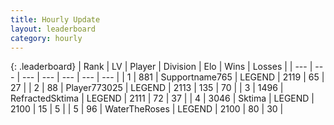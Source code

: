 ```yaml
---
title: Hourly Update
layout: leaderboard
category: hourly
---
```


{: .leaderboard}
| Rank | LV | Player | Division | Elo | Wins | Losses |
| --- | --- | --- | --- | --- | --- | --- |
| <span data-change="0">1</span> | 881 | <span title="ID: 188640">Supportname765</span> | LEGEND | <span data-change="0">2119</span> | <span data-change="0">65</span> | <span data-change="0">27</span> |
| <span data-change="0">2</span> | 88 | <span title="ID: 773025">Player773025</span> | LEGEND | <span data-change="0">2113</span> | <span data-change="0">135</span> | <span data-change="0">70</span> |
| <span data-change="0">3</span> | 1496 | <span title="ID: 402846">RefractedSktima</span> | LEGEND | <span data-change="0">2111</span> | <span data-change="0">72</span> | <span data-change="0">37</span> |
| <span data-change="0">4</span> | 3046 | <span title="ID: 353063">Sktima</span> | LEGEND | <span data-change="0">2100</span> | <span data-change="0">15</span> | <span data-change="0">5</span> |
| <span data-change="2">5</span> | 96 | <span title="ID: 773086">WaterTheRoses</span> | LEGEND | <span data-change="6">2100</span> | <span data-change="1">80</span> | <span data-change="0">30</span> |